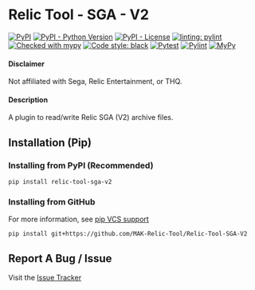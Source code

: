 # Relic Tool - SGA - V2
[![PyPI](https://img.shields.io/pypi/v/relic-tool-sga-v2)](https://www.python.org/downloads/)
[![PyPI - Python Version](https://img.shields.io/pypi/v/relic-tool-sga-v2)](https://pypi.org/project/relic-tool-sga-v2/)
[![PyPI - License](https://img.shields.io/pypi/l/relic-tool-sga-v2)](https://github.com/MAK-Relic-Tool/Relic-Tool-SGA-V2/blob/main/LICENSE.txt)
[![linting: pylint](https://img.shields.io/badge/linting-pylint-yellowgreen)](https://github.com/PyCQA/pylint)
[![Checked with mypy](http://www.mypy-lang.org/static/mypy_badge.svg)](http://mypy-lang.org/)
[![Code style: black](https://img.shields.io/badge/code%20style-black-000000.svg)](https://github.com/psf/black)
[![Pytest](https://github.com/MAK-Relic-Tool/Relic-Tool-SGA-V2/actions/workflows/pytest.yml/badge.svg)](https://github.com/MAK-Relic-Tool/Relic-Tool-SGA-V2/actions/workflows/pytest.yml)
[![Pylint](https://github.com/MAK-Relic-Tool/Relic-Tool-SGA-V2/actions/workflows/pylint.yml/badge.svg)](https://github.com/MAK-Relic-Tool/Relic-Tool-SGA-V2/actions/workflows/pylint.yml)
[![MyPy](https://github.com/MAK-Relic-Tool/Relic-Tool-SGA-V2/actions/workflows/mypy.yml/badge.svg)](https://github.com/MAK-Relic-Tool/Relic-Tool-SGA-V2/actions/workflows/mypy.yml)
#### Disclaimer
Not affiliated with Sega, Relic Entertainment, or THQ.
#### Description
A plugin to read/write Relic SGA (V2) archive files.

## Installation (Pip)
### Installing from PyPI (Recommended)
```
pip install relic-tool-sga-v2
```
### Installing from GitHub
For more information, see [pip VCS support](https://pip.pypa.io/en/stable/topics/vcs-support/#git)
```
pip install git+https://github.com/MAK-Relic-Tool/Relic-Tool-SGA-V2
```

## Report A Bug / Issue
Visit the [Issue Tracker](https://github.com/MAK-Relic-Tool/Issue-Tracker/issues)